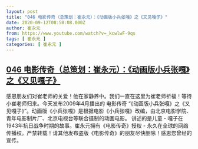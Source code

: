```yaml
---
layout: post
title: "046 电影传奇（总策划：崔永元）：《动画版小兵张嘎》之《又见嘎子》"
date: 2020-09-12T08:58:08.000Z
author: 崔永元
from: https://www.youtube.com/watch?v=_kcwlwF-9qs
tags: [ 崔永元 ]
categories: [ 崔永元 ]
---
```

<!--1599901088000-->
[046 电影传奇（总策划：崔永元）：《动画版小兵张嘎》之《又见嘎子》](https://www.youtube.com/watch?v=_kcwlwF-9qs)
------

<div>
感恩朋友们对崔老师的关爱！他在家静养中。我们一直在这里为崔老师祈福！等待小崔老师归来。今天发布2009年4月播出的 电影传奇 “《动画版小兵张嘎》之《又见嘎子》”。动画版《小兵张嘎》是根据电影《小兵张嘎》改编，由北京电影学院、青年电影制片厂、北京电视台等联合摄制的动画电影。 讲述的是儿童 - 嘎子在1943年抗日战争时期的故事。崔永元拥有《电影传奇》授权 - 永久在全球的网络传播权。严禁转载！请其他发布盗版《电影传奇》的朋友尽快删除！感恩您曾经的宣传。
</div>
